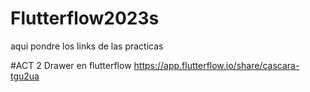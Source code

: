 # Flutterflow2023s
aqui pondre los links de las practicas

#ACT 2 Drawer en flutterflow
https://app.flutterflow.io/share/cascara-tgu2ua

